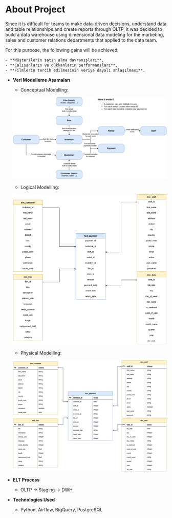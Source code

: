 # **About Project**

Since it is difficult for teams to make data-driven decisions, understand data and table relationships and create reports through OLTP, it was decided to build a data warehouse using dimensional data modeling for the marketing, sales and customer relations departments that applied to the data team.

For this purpose, the following gains will be achieved:
        
    - **Müşterilerin satın alma davranışları**,
    - **Çalışanların ve dükkanların performansları**,
    - **Filmlerin tercih edilmesinin veriye dayalı anlaşılması**.


- **Veri Modelleme Aşamaları**

    - Conceptual Modelling:

    ![conceptual_model](modelling_images/conceptual_model.png)
        
    - Logical Modelling:

    ![logical_model](modelling_images/logical_model.png)

    - Physical Modelling:

    ![physical_model](modelling_images/physical_model.png)

- **ELT Process**

    - OLTP → Staging → DWH

- **Technologies Used**

    - Python, Airflow, BigQuery, PostgreSQL